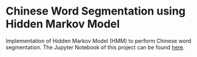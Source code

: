 # Chinese Word Segmentation using Hidden Markov Model
Implementation of Hidden Markov Model (HMM) to perform Chinese word segmentation. The Jupyter Notebook of this project can be found [here](https://nbviewer.org/github/richardcsuwandi/hmm-word-segmentation/blob/main/Chinese%20Word%20Segmentation%20using%20HMM.ipynb).

